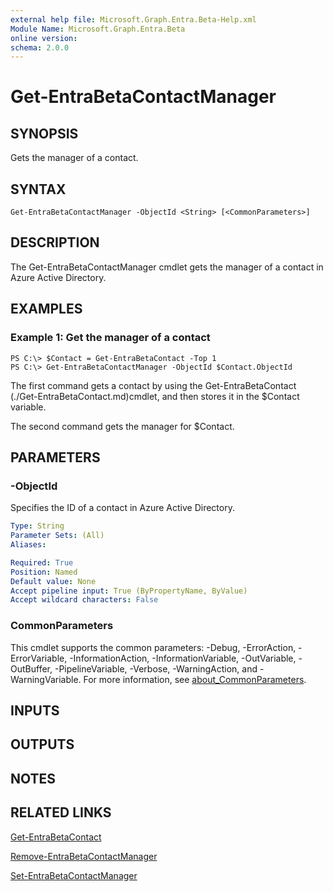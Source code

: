 ```yaml
---
external help file: Microsoft.Graph.Entra.Beta-Help.xml
Module Name: Microsoft.Graph.Entra.Beta
online version:
schema: 2.0.0
---
```


# Get-EntraBetaContactManager

## SYNOPSIS
Gets the manager of a contact.

## SYNTAX

```
Get-EntraBetaContactManager -ObjectId <String> [<CommonParameters>]
```

## DESCRIPTION
The Get-EntraBetaContactManager cmdlet gets the manager of a contact in Azure Active Directory.

## EXAMPLES

### Example 1: Get the manager of a contact
```
PS C:\> $Contact = Get-EntraBetaContact -Top 1
PS C:\> Get-EntraBetaContactManager -ObjectId $Contact.ObjectId
```

The first command gets a contact by using the Get-EntraBetaContact (./Get-EntraBetaContact.md)cmdlet, and then stores it in the $Contact variable.

The second command gets the manager for $Contact.

## PARAMETERS


### -ObjectId
Specifies the ID of a contact in Azure Active Directory.

```yaml
Type: String
Parameter Sets: (All)
Aliases:

Required: True
Position: Named
Default value: None
Accept pipeline input: True (ByPropertyName, ByValue)
Accept wildcard characters: False
```

### CommonParameters
This cmdlet supports the common parameters: -Debug, -ErrorAction, -ErrorVariable, -InformationAction, -InformationVariable, -OutVariable, -OutBuffer, -PipelineVariable, -Verbose, -WarningAction, and -WarningVariable. For more information, see [about_CommonParameters](https://go.microsoft.com/fwlink/?LinkID=113216).

## INPUTS

## OUTPUTS

## NOTES

## RELATED LINKS

[Get-EntraBetaContact]()

[Remove-EntraBetaContactManager]()

[Set-EntraBetaContactManager]()

